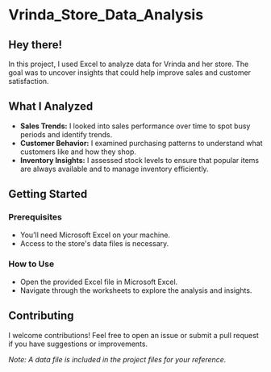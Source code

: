 # Vrinda_Store_Data_Analysis

## Hey there!
In this project, I used Excel to analyze data for Vrinda and her store. The goal was to uncover insights that could help improve sales and customer satisfaction.

## What I Analyzed
- **Sales Trends:** I looked into sales performance over time to spot busy periods and identify trends.
- **Customer Behavior:** I examined purchasing patterns to understand what customers like and how they shop.
- **Inventory Insights:** I assessed stock levels to ensure that popular items are always available and to manage inventory efficiently.

## Getting Started

### Prerequisites
- You’ll need Microsoft Excel on your machine.
- Access to the store's data files is necessary.

### How to Use
- Open the provided Excel file in Microsoft Excel.
- Navigate through the worksheets to explore the analysis and insights.

## Contributing
I welcome contributions! Feel free to open an issue or submit a pull request if you have suggestions or improvements.

*Note: A data file is included in the project files for your reference.*

